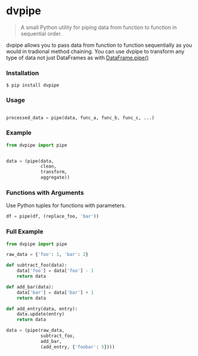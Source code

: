 # dvpipe

> A small Python utility for piping data from function to function in sequential order.

dvpipe allows you to pass data from function to function sequentially as you would in
tradional method chaining. You can use dvpipe to transform any type of data not
just DataFrames as with [DataFrame.pipe()](https://pandas.pydata.org/pandas-docs/stable/reference/api/pandas.DataFrame.pipe.html)

### Installation
```
$ pip install dvpipe
```

### Usage
```python

processed_data = pipe(data, func_a, func_b, func_c, ...)
```

### Example
```python
from dvpipe import pipe


data = (pipe(data,
             clean,
             transform,
             aggregate))
```

### Functions with Arguments
Use Python tuples for functions with parameters.
```python
df = pipe(df, (replace_foo, 'bar'))
```

### Full Example
```python
from dvpipe import pipe

raw_data = {'foo': 1, 'bar': 2}

def subtract_foo(data):
    data['foo'] = data['foo'] - 1
    return data

def add_bar(data):
    data['bar'] = data['bar'] + 1
    return data

def add_entry(data, entry):
    data.update(entry)
    return data

data = (pipe(raw_data,
             subtract_foo,
             add_bar,
             (add_entry, {'foobar': 5})))
```


